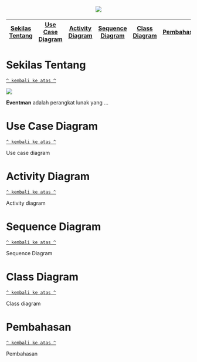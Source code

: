 <h1 align="center"><img src="https://blogmedia.evbstatic.com/wp-content/uploads/wpmulti/sites/3/2017/10/03114759/Best-event-apps.jpg"></h1>

[Sekilas Tentang](#sekilas-tentang) | [Use Case Diagram](#use-case-diagram) | [Activity Diagram](#activity-diagram) |  [Sequence Diagram](#sequence-diagram) | [Class Diagram](#class-diagram) | [Pembahasan](#pembahasan)
:---:|:---:|:---:|:---:|:---:|:---:

# Sekilas Tentang
[`^ kembali ke atas ^`](#)

<img src="https://github.com/miqbals1649/mediaWiki/blob/master/Komdat/MW%201.PNG">

**Eventman** adalah perangkat lunak yang ...

# Use Case Diagram
[`^ kembali ke atas ^`](#)

Use case diagram

# Activity Diagram
[`^ kembali ke atas ^`](#)

Activity diagram

# Sequence Diagram
[`^ kembali ke atas ^`](#)

Sequence Diagram

# Class Diagram
[`^ kembali ke atas ^`](#)

Class diagram

# Pembahasan
[`^ kembali ke atas ^`](#)

Pembahasan
